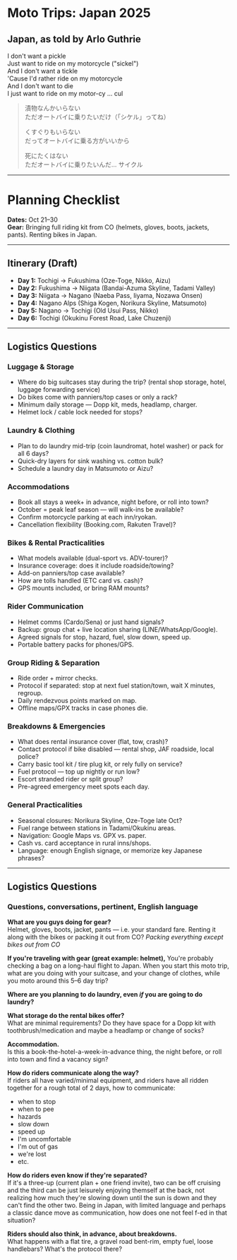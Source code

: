 # Moto Trips: Japan 2025

## Japan, as told by Arlo Guthrie

I don't want a pickle  
Just want to ride on my motorcycle ("sickel")  
And I don't want a tickle  
'Cause I'd rather ride on my motorcycle  
And I don't want to die  
I just want to ride on my motor-cy ... cul  

> 漬物なんかいらない  
> ただオートバイに乗りたいだけ（「シケル」ってね）  
>  
> くすぐりもいらない  
> だってオートバイに乗る方がいいから  
>  
> 死にたくはない  
> ただオートバイに乗りたいんだ… サイクル  

---

# Planning Checklist

**Dates:** Oct 21–30  
**Gear:** Bringing full riding kit from CO (helmets, gloves, boots, jackets, pants). Renting bikes in Japan.  

---

## Itinerary (Draft)
- **Day 1:** Tochigi → Fukushima (Oze-Toge, Nikko, Aizu)  
- **Day 2:** Fukushima → Niigata (Bandai-Azuma Skyline, Tadami Valley)  
- **Day 3:** Niigata → Nagano (Naeba Pass, Iiyama, Nozawa Onsen)  
- **Day 4:** Nagano Alps (Shiga Kogen, Norikura Skyline, Matsumoto)  
- **Day 5:** Nagano → Tochigi (Old Usui Pass, Nikko)  
- **Day 6:** Tochigi (Okukinu Forest Road, Lake Chuzenji)  

---

## Logistics Questions

### Luggage & Storage
- Where do big suitcases stay during the trip? (rental shop storage, hotel, luggage forwarding service)  
- Do bikes come with panniers/top cases or only a rack?  
- Minimum daily storage — Dopp kit, meds, headlamp, charger.  
- Helmet lock / cable lock needed for stops?  

### Laundry & Clothing
- Plan to do laundry mid-trip (coin laundromat, hotel washer) or pack for all 6 days?  
- Quick-dry layers for sink washing vs. cotton bulk?  
- Schedule a laundry day in Matsumoto or Aizu?  

### Accommodations
- Book all stays a week+ in advance, night before, or roll into town?  
- October = peak leaf season — will walk-ins be available?  
- Confirm motorcycle parking at each inn/ryokan.  
- Cancellation flexibility (Booking.com, Rakuten Travel)?  

### Bikes & Rental Practicalities
- What models available (dual-sport vs. ADV-tourer)?  
- Insurance coverage: does it include roadside/towing?  
- Add-on panniers/top case available?  
- How are tolls handled (ETC card vs. cash)?  
- GPS mounts included, or bring RAM mounts?  

### Rider Communication
- Helmet comms (Cardo/Sena) or just hand signals?  
- Backup: group chat + live location sharing (LINE/WhatsApp/Google).  
- Agreed signals for stop, hazard, fuel, slow down, speed up.  
- Portable battery packs for phones/GPS.  

### Group Riding & Separation
- Ride order + mirror checks.  
- Protocol if separated: stop at next fuel station/town, wait X minutes, regroup.  
- Daily rendezvous points marked on map.  
- Offline maps/GPX tracks in case phones die.  

### Breakdowns & Emergencies
- What does rental insurance cover (flat, tow, crash)?  
- Contact protocol if bike disabled — rental shop, JAF roadside, local police?  
- Carry basic tool kit / tire plug kit, or rely fully on service?  
- Fuel protocol — top up nightly or run low?  
- Escort stranded rider or split group?  
- Pre-agreed emergency meet spots each day.  

### General Practicalities
- Seasonal closures: Norikura Skyline, Oze-Toge late Oct?  
- Fuel range between stations in Tadami/Okukinu areas.  
- Navigation: Google Maps vs. GPX vs. paper.  
- Cash vs. card acceptance in rural inns/shops.  
- Language: enough English signage, or memorize key Japanese phrases?  

---

## Logistics Questions

### Questions, conversations, pertinent, English language

**What are you guys doing for gear?**  
Helmet, gloves, boots, jacket, pants — i.e. your standard fare. Renting it along with the bikes or packing it out from CO? _Packing everything except bikes out from CO_

**If you're traveling with gear (great example: helmet),**
You're probably checking a bag on a long-haul flight to Japan. When you start this moto trip, what are you doing with your suitcase, and your change of clothes, while you moto around this 5–6 day trip?

**Where are you planning to do laundry, even _if_ you are going to do laundry?**

**What storage do the rental bikes offer?**  
What are minimal requirements? Do they have space for a Dopp kit with toothbrush/medication and maybe a headlamp or change of socks?

**Accommodation.**  
Is this a book-the-hotel-a-week-in-advance thing, the night before, or roll into town and find a vacancy sign?

**How do riders communicate along the way?**  
If riders all have varied/minimal equipment, and riders have all ridden together for a rough total of 2 days, how to communicate:  
- when to stop  
- when to pee  
- hazards  
- slow down  
- speed up  
- I'm uncomfortable  
- I'm out of gas  
- we're lost  
- etc.

**How do riders even know if they're separated?**  
If it's a three-up (current plan + one friend invite), two can be off cruising and the third can be just leisurely enjoying themself at the back, not realizing how much they're slowing down until the sun is down and they can't find the other two. Being in Japan, with limited language and perhaps a classic dance move as communication, how does one not feel f-ed in that situation?

**Riders should also think, in advance, about breakdowns.**  
What happens with a flat tire, a gravel road bent-rim, empty fuel, loose handlebars? What's the protocol there?
